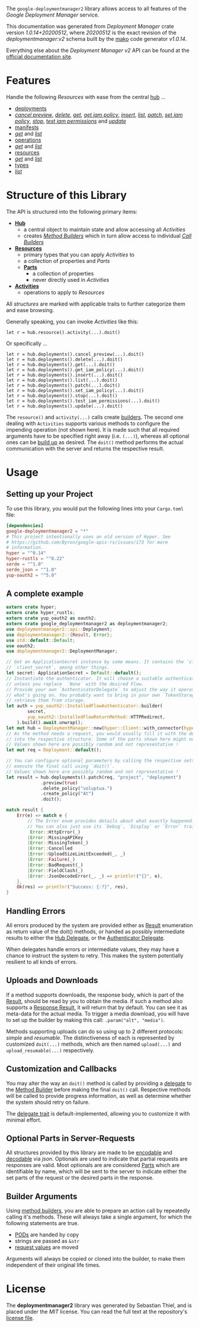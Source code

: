 <!---
DO NOT EDIT !
This file was generated automatically from 'src/mako/api/README.md.mako'
DO NOT EDIT !
-->
The `google-deploymentmanager2` library allows access to all features of the *Google Deployment Manager* service.

This documentation was generated from *Deployment Manager* crate version *1.0.14+20200512*, where *20200512* is the exact revision of the *deploymentmanager:v2* schema built by the [mako](http://www.makotemplates.org/) code generator *v1.0.14*.

Everything else about the *Deployment Manager* *v2* API can be found at the
[official documentation site](https://cloud.google.com/deployment-manager/).
# Features

Handle the following *Resources* with ease from the central [hub](https://docs.rs/google-deploymentmanager2/1.0.14+20200512/google_deploymentmanager2/DeploymentManager) ... 

* [deployments](https://docs.rs/google-deploymentmanager2/1.0.14+20200512/google_deploymentmanager2/api::Deployment)
 * [*cancel preview*](https://docs.rs/google-deploymentmanager2/1.0.14+20200512/google_deploymentmanager2/api::DeploymentCancelPreviewCall), [*delete*](https://docs.rs/google-deploymentmanager2/1.0.14+20200512/google_deploymentmanager2/api::DeploymentDeleteCall), [*get*](https://docs.rs/google-deploymentmanager2/1.0.14+20200512/google_deploymentmanager2/api::DeploymentGetCall), [*get iam policy*](https://docs.rs/google-deploymentmanager2/1.0.14+20200512/google_deploymentmanager2/api::DeploymentGetIamPolicyCall), [*insert*](https://docs.rs/google-deploymentmanager2/1.0.14+20200512/google_deploymentmanager2/api::DeploymentInsertCall), [*list*](https://docs.rs/google-deploymentmanager2/1.0.14+20200512/google_deploymentmanager2/api::DeploymentListCall), [*patch*](https://docs.rs/google-deploymentmanager2/1.0.14+20200512/google_deploymentmanager2/api::DeploymentPatchCall), [*set iam policy*](https://docs.rs/google-deploymentmanager2/1.0.14+20200512/google_deploymentmanager2/api::DeploymentSetIamPolicyCall), [*stop*](https://docs.rs/google-deploymentmanager2/1.0.14+20200512/google_deploymentmanager2/api::DeploymentStopCall), [*test iam permissions*](https://docs.rs/google-deploymentmanager2/1.0.14+20200512/google_deploymentmanager2/api::DeploymentTestIamPermissionCall) and [*update*](https://docs.rs/google-deploymentmanager2/1.0.14+20200512/google_deploymentmanager2/api::DeploymentUpdateCall)
* [manifests](https://docs.rs/google-deploymentmanager2/1.0.14+20200512/google_deploymentmanager2/api::Manifest)
 * [*get*](https://docs.rs/google-deploymentmanager2/1.0.14+20200512/google_deploymentmanager2/api::ManifestGetCall) and [*list*](https://docs.rs/google-deploymentmanager2/1.0.14+20200512/google_deploymentmanager2/api::ManifestListCall)
* [operations](https://docs.rs/google-deploymentmanager2/1.0.14+20200512/google_deploymentmanager2/api::Operation)
 * [*get*](https://docs.rs/google-deploymentmanager2/1.0.14+20200512/google_deploymentmanager2/api::OperationGetCall) and [*list*](https://docs.rs/google-deploymentmanager2/1.0.14+20200512/google_deploymentmanager2/api::OperationListCall)
* [resources](https://docs.rs/google-deploymentmanager2/1.0.14+20200512/google_deploymentmanager2/api::Resource)
 * [*get*](https://docs.rs/google-deploymentmanager2/1.0.14+20200512/google_deploymentmanager2/api::ResourceGetCall) and [*list*](https://docs.rs/google-deploymentmanager2/1.0.14+20200512/google_deploymentmanager2/api::ResourceListCall)
* [types](https://docs.rs/google-deploymentmanager2/1.0.14+20200512/google_deploymentmanager2/api::Type)
 * [*list*](https://docs.rs/google-deploymentmanager2/1.0.14+20200512/google_deploymentmanager2/api::TypeListCall)




# Structure of this Library

The API is structured into the following primary items:

* **[Hub](https://docs.rs/google-deploymentmanager2/1.0.14+20200512/google_deploymentmanager2/DeploymentManager)**
    * a central object to maintain state and allow accessing all *Activities*
    * creates [*Method Builders*](https://docs.rs/google-deploymentmanager2/1.0.14+20200512/google_deploymentmanager2/client::MethodsBuilder) which in turn
      allow access to individual [*Call Builders*](https://docs.rs/google-deploymentmanager2/1.0.14+20200512/google_deploymentmanager2/client::CallBuilder)
* **[Resources](https://docs.rs/google-deploymentmanager2/1.0.14+20200512/google_deploymentmanager2/client::Resource)**
    * primary types that you can apply *Activities* to
    * a collection of properties and *Parts*
    * **[Parts](https://docs.rs/google-deploymentmanager2/1.0.14+20200512/google_deploymentmanager2/client::Part)**
        * a collection of properties
        * never directly used in *Activities*
* **[Activities](https://docs.rs/google-deploymentmanager2/1.0.14+20200512/google_deploymentmanager2/client::CallBuilder)**
    * operations to apply to *Resources*

All *structures* are marked with applicable traits to further categorize them and ease browsing.

Generally speaking, you can invoke *Activities* like this:

```Rust,ignore
let r = hub.resource().activity(...).doit()
```

Or specifically ...

```ignore
let r = hub.deployments().cancel_preview(...).doit()
let r = hub.deployments().delete(...).doit()
let r = hub.deployments().get(...).doit()
let r = hub.deployments().get_iam_policy(...).doit()
let r = hub.deployments().insert(...).doit()
let r = hub.deployments().list(...).doit()
let r = hub.deployments().patch(...).doit()
let r = hub.deployments().set_iam_policy(...).doit()
let r = hub.deployments().stop(...).doit()
let r = hub.deployments().test_iam_permissions(...).doit()
let r = hub.deployments().update(...).doit()
```

The `resource()` and `activity(...)` calls create [builders][builder-pattern]. The second one dealing with `Activities` 
supports various methods to configure the impending operation (not shown here). It is made such that all required arguments have to be 
specified right away (i.e. `(...)`), whereas all optional ones can be [build up][builder-pattern] as desired.
The `doit()` method performs the actual communication with the server and returns the respective result.

# Usage

## Setting up your Project

To use this library, you would put the following lines into your `Cargo.toml` file:

```toml
[dependencies]
google-deploymentmanager2 = "*"
# This project intentionally uses an old version of Hyper. See
# https://github.com/Byron/google-apis-rs/issues/173 for more
# information.
hyper = "^0.14"
hyper-rustls = "^0.22"
serde = "^1.0"
serde_json = "^1.0"
yup-oauth2 = "^5.0"
```

## A complete example

```Rust
extern crate hyper;
extern crate hyper_rustls;
extern crate yup_oauth2 as oauth2;
extern crate google_deploymentmanager2 as deploymentmanager2;
use deploymentmanager2::api::Deployment;
use deploymentmanager2::{Result, Error};
use std::default::Default;
use oauth2;
use deploymentmanager2::DeploymentManager;

// Get an ApplicationSecret instance by some means. It contains the `client_id` and 
// `client_secret`, among other things.
let secret: ApplicationSecret = Default::default();
// Instantiate the authenticator. It will choose a suitable authentication flow for you, 
// unless you replace  `None` with the desired Flow.
// Provide your own `AuthenticatorDelegate` to adjust the way it operates and get feedback about 
// what's going on. You probably want to bring in your own `TokenStorage` to persist tokens and
// retrieve them from storage.
let auth = yup_oauth2::InstalledFlowAuthenticator::builder(
        secret,
        yup_oauth2::InstalledFlowReturnMethod::HTTPRedirect,
    ).build().await.unwrap();
let mut hub = DeploymentManager::new(hyper::Client::with_connector(hyper::net::HttpsConnector::new(hyper_rustls::TlsClient::new())), auth);
// As the method needs a request, you would usually fill it with the desired information
// into the respective structure. Some of the parts shown here might not be applicable !
// Values shown here are possibly random and not representative !
let mut req = Deployment::default();

// You can configure optional parameters by calling the respective setters at will, and
// execute the final call using `doit()`.
// Values shown here are possibly random and not representative !
let result = hub.deployments().patch(req, "project", "deployment")
             .preview(true)
             .delete_policy("voluptua.")
             .create_policy("At")
             .doit();

match result {
    Err(e) => match e {
        // The Error enum provides details about what exactly happened.
        // You can also just use its `Debug`, `Display` or `Error` traits
         Error::HttpError(_)
        |Error::MissingAPIKey
        |Error::MissingToken(_)
        |Error::Cancelled
        |Error::UploadSizeLimitExceeded(_, _)
        |Error::Failure(_)
        |Error::BadRequest(_)
        |Error::FieldClash(_)
        |Error::JsonDecodeError(_, _) => println!("{}", e),
    },
    Ok(res) => println!("Success: {:?}", res),
}

```
## Handling Errors

All errors produced by the system are provided either as [Result](https://docs.rs/google-deploymentmanager2/1.0.14+20200512/google_deploymentmanager2/client::Result) enumeration as return value of
the doit() methods, or handed as possibly intermediate results to either the 
[Hub Delegate](https://docs.rs/google-deploymentmanager2/1.0.14+20200512/google_deploymentmanager2/client::Delegate), or the [Authenticator Delegate](https://docs.rs/yup-oauth2/*/yup_oauth2/trait.AuthenticatorDelegate.html).

When delegates handle errors or intermediate values, they may have a chance to instruct the system to retry. This 
makes the system potentially resilient to all kinds of errors.

## Uploads and Downloads
If a method supports downloads, the response body, which is part of the [Result](https://docs.rs/google-deploymentmanager2/1.0.14+20200512/google_deploymentmanager2/client::Result), should be
read by you to obtain the media.
If such a method also supports a [Response Result](https://docs.rs/google-deploymentmanager2/1.0.14+20200512/google_deploymentmanager2/client::ResponseResult), it will return that by default.
You can see it as meta-data for the actual media. To trigger a media download, you will have to set up the builder by making
this call: `.param("alt", "media")`.

Methods supporting uploads can do so using up to 2 different protocols: 
*simple* and *resumable*. The distinctiveness of each is represented by customized 
`doit(...)` methods, which are then named `upload(...)` and `upload_resumable(...)` respectively.

## Customization and Callbacks

You may alter the way an `doit()` method is called by providing a [delegate](https://docs.rs/google-deploymentmanager2/1.0.14+20200512/google_deploymentmanager2/client::Delegate) to the 
[Method Builder](https://docs.rs/google-deploymentmanager2/1.0.14+20200512/google_deploymentmanager2/client::CallBuilder) before making the final `doit()` call. 
Respective methods will be called to provide progress information, as well as determine whether the system should 
retry on failure.

The [delegate trait](https://docs.rs/google-deploymentmanager2/1.0.14+20200512/google_deploymentmanager2/client::Delegate) is default-implemented, allowing you to customize it with minimal effort.

## Optional Parts in Server-Requests

All structures provided by this library are made to be [encodable](https://docs.rs/google-deploymentmanager2/1.0.14+20200512/google_deploymentmanager2/client::RequestValue) and 
[decodable](https://docs.rs/google-deploymentmanager2/1.0.14+20200512/google_deploymentmanager2/client::ResponseResult) via *json*. Optionals are used to indicate that partial requests are responses 
are valid.
Most optionals are are considered [Parts](https://docs.rs/google-deploymentmanager2/1.0.14+20200512/google_deploymentmanager2/client::Part) which are identifiable by name, which will be sent to 
the server to indicate either the set parts of the request or the desired parts in the response.

## Builder Arguments

Using [method builders](https://docs.rs/google-deploymentmanager2/1.0.14+20200512/google_deploymentmanager2/client::CallBuilder), you are able to prepare an action call by repeatedly calling it's methods.
These will always take a single argument, for which the following statements are true.

* [PODs][wiki-pod] are handed by copy
* strings are passed as `&str`
* [request values](https://docs.rs/google-deploymentmanager2/1.0.14+20200512/google_deploymentmanager2/client::RequestValue) are moved

Arguments will always be copied or cloned into the builder, to make them independent of their original life times.

[wiki-pod]: http://en.wikipedia.org/wiki/Plain_old_data_structure
[builder-pattern]: http://en.wikipedia.org/wiki/Builder_pattern
[google-go-api]: https://github.com/google/google-api-go-client

# License
The **deploymentmanager2** library was generated by Sebastian Thiel, and is placed 
under the *MIT* license.
You can read the full text at the repository's [license file][repo-license].

[repo-license]: https://github.com/Byron/google-apis-rsblob/master/LICENSE.md
